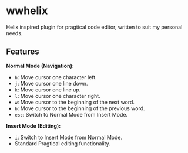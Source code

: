 # wwhelix
Helix inspired plugin for pragtical code editor, written to suit my personal needs.

## Features

**Normal Mode (Navigation):**

* `h`: Move cursor one character left.
* `j`: Move cursor one line down.
* `k`: Move cursor one line up.
* `l`: Move cursor one character right.
* `w`: Move cursor to the beginning of the next word.
* `b`: Move cursor to the beginning of the previous word.
* `esc`: Switch to Normal Mode from Insert Mode.

**Insert Mode (Editing):**

* `i`: Switch to Insert Mode from Normal Mode.
* Standard Pragtical editing functionality.
